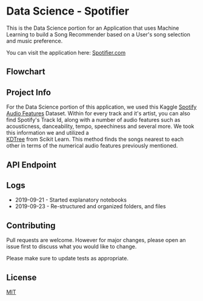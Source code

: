 # Data Science - Spotifier
This is the Data Science portion for an Application that uses Machine Learning to build a Song Recommender based on a User's song selection and music preference.

You can visit the application here: [Spotifier.com](http://spotifier.ml)

## Flowchart


## Project Info
For the Data Science portion of this application, we used this Kaggle [Spotify Audio Features](https://www.kaggle.com/tomigelo/spotify-audio-features) Dataset. Within for every track and it's artist, you can also find Spotify's Track Id, along with a number of audio features such as acousticness, danceability, tempo, speechiness and several more. We took this information we and utilized a  
[KDTree](https://scikit-learn.org/stable/modules/generated/sklearn.neighbors.KDTree.html) from Scikit Learn. This method finds the songs nearest to each other in terms of the numerical audio features previously mentioned. 

## API Endpoint 



## Logs

- 2019-09-21 - Started explanatory notebooks
- 2019-09-23 - Re-structured and organized folders, and files

## Contributing
Pull requests are welcome. However for major changes, please open an issue first to discuss what you would like to change.

Please make sure to update tests as appropriate.

## License
[MIT](https://choosealicense.com/licenses/mit/)
